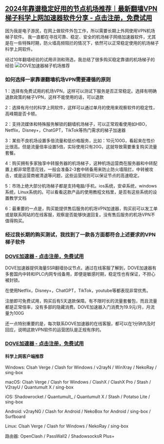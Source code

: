 ## [2024年靠谱稳定好用的节点机场推荐︱最新翻墙VPN梯子科学上网加速器软件分享 - 点击注册，免费试用](https://dove8.cc/a.php?asbcbO1PCgF)

因为我是电子游民，在网上做软件外包工作，所以需要长期上外网使用VPN机场梯子软件。 我一直都在寻找可靠、稳定、安全的机场梯子网络加速器软件，尤其是在一些特殊时期，防火墙高频阻拦的情况下，依然可以正常稳定使用的机场梯子科学上网软件。

经过10年翻墙经验的试用评测和筛选，我总结了很多购买稳定靠谱的机场梯子的经验
![DOVE加速器梯子机场推荐](https://lemontalking.info/wp-content/uploads/2024/07/2024-05-29-09-02-42.png)

### 如何选择一家靠谱翻墙机场VPN需要遵循的原则

1：选择有免费试用的机场VPN，这样可以测试下服务是否正常稳定。选择有明确退款政策的梯子VPN，这样不能使用的话，可以退款

2：选择有月付的科学上网软件，这样可以通过单月的使用来观察软件的稳定性，高峰期是否卡顿。

2：支持流媒体和特殊服务解锁的翻墙机场梯子，可以正常观看使用如HBO，Netflix，Disney+，ChatGPT，TikTok等热门需求的梯子加速器

3：某些不良机场设置多倍流量和低价格服务，比如：10元100G，看起来在性价比很高。但是流量倍率设置5倍，实际使用只有20G，这就导致需要重复购买流量套餐。

4：购买拥有多家独享中转服务器的机场梯子，这种机场运营商在服务器和中转配置上都非常愿意花钱，一般会准备2-3套中转备用来防止防火墙阻拦，中转被攻击，或是运营商被清退等问题，这些运营规则可以保证节点的高速稳定。

5：市场上绝大部分机场梯子都是支持电脑/手机，ios系统，安卓系统，windows系统，Linux系统的。可以看看这款产品的使用教程文档里，是否有这些系统的设置教学文档

6：最重要的一点是，购买能提供售后服务的机场VPN加速器，购买前可以发工单或是联系网站的在线客服，观察是否能够快速回复。没有售后服务的机场VPN不值得购买。

### 经过我长期的购买测试，我找到了一款各方面都符合上述要求的VPN梯子软件

### [DOVE加速器 - 点击注册，免费试用](https://dove8.cc/a.php?asbcbO1PCgF)

DOVE加速器提供海量SSR翻墙协议节点，通过在线客服了解到，DOVE加速器有多套国内中转和IPLC内网专线备用，即便是敏感时期，稳定性也有保证，不担心被封锁。

在使用Netflix，Disney+，ChatGPT，TikTok，youtube等都表现非常优秀。

注册即可免费试用，购买后有5天退款保障。有不限时长的流量套餐包，而且流量都是正常倍率，没有多部的隐藏消费。DOVE加速器入门消费为19.9元/月，月流量为100G

还一点特别重要的是，每次联系DOVE加速器的在线客服，都可以在1分钟内及时回应，说明这款VPN软件的运营团队是正规有序的。


### [DOVE加速器 - 点击注册，免费试用](https://dove8.cc/a.php?asbcbO1PCgF)

#### 科学上网客户端推荐
Windows: Clsah Verge / Clash for Windows / v2rayN / WinXray / NekoRay / sing-box

macOS: Clsah Verge / Clash for Windows / ClashX / ClashX Pro / Stash / V2rayU / Quantumult X / sing-box

iOS: Shadowrocket / Quantumult_ / Quantumult X / Stash / Potatso Lite / sing-box

Android: v2rayNG / Clash for Android / NekoBox for Android / sing-box / Surfboard

Linux: Clsah Verge / Clash for Windows / NekoRay / sing-box

路由器: OpenClash / PassWall2 / ShadowsocksR Plus+
